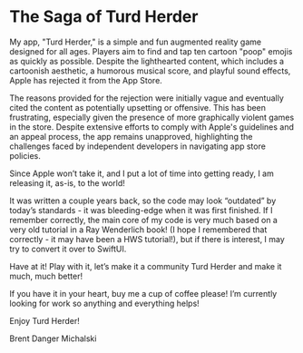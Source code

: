 # The Saga of Turd Herder
My app, "Turd Herder," is a simple and fun augmented reality game designed for all ages. Players aim to find and tap ten cartoon "poop" emojis as quickly as possible. Despite the lighthearted content, which includes a cartoonish aesthetic, a humorous musical score, and playful sound effects, Apple has rejected it from the App Store.

The reasons provided for the rejection were initially vague and eventually cited the content as potentially upsetting or offensive. This has been frustrating, especially given the presence of more graphically violent games in the store. Despite extensive efforts to comply with Apple's guidelines and an appeal process, the app remains unapproved, highlighting the challenges faced by independent developers in navigating app store policies.

Since Apple won’t take it, and I put a lot of time into getting ready, I am releasing it, as-is, to the world!

It was written a couple years back, so the code may look “outdated” by today’s standards - it was bleeding-edge when it was first finished.  If I remember correctly, the main core of my code is very much based on a very old tutorial in a Ray Wenderlich book! (I hope I remembered that correctly - it may have been a HWS tutorial!), but if there is interest, I may try to convert it over to SwiftUI.

Have at it! Play with it, let’s make it a community Turd Herder and make it much, much better!

If you have it in your heart, buy me a cup of coffee please! I’m currently looking for work so anything and everything helps!  



Enjoy Turd Herder!

Brent Danger Michalski

